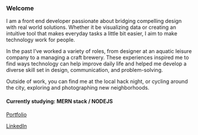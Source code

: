 ### Welcome

I am a front end developer passionate about bridging compelling design with real world solutions. Whether it be visualizing data or creating an intuitive tool that makes everyday tasks a little bit easier, I aim to make technology work for people.

In the past I’ve worked a variety of roles, from designer at an aquatic leisure company to a managing a craft brewery. These experiences inspired me to find ways technology can help improve daily life and helped me develop a diverse skill set in design, communication, and problem-solving.

Outside of work, you can find me at the local hack night, or cycling around the city, exploring and photographing new neighborhoods.

#### Currently studying: MERN stack / NODEJS

[Portfolio](https://derekmurphy1993.github.io/)

[LinkedIn](https://www.linkedin.com/in/derekmurphy93/)

<!--
**derekmurphy1993/derekmurphy1993** is a ✨ _special_ ✨ repository because its `README.md` (this file) appears on your GitHub profile.

https://derekmurphy1993.github.io/
- 🔭 I’m currently working on ...
- 🌱 I’m currently learning ...
- 👯 I’m looking to collaborate on ...
- 🤔 I’m looking for help with ...
- 💬 Ask me about ...
- 📫 How to reach me: ...
- 😄 Pronouns: ...
- ⚡ Fun fact: ...
-->
